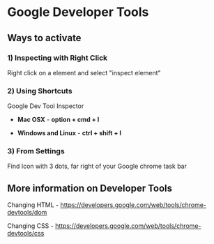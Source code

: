 # Google Developer Tools

## Ways to activate

### 1) Inspecting with Right Click

Right click on a element and select "inspect element"

### 2) Using Shortcuts

Google Dev Tool Inspector

- **Mac OSX** - **option + cmd + I**

- **Windows and Linux** - **ctrl + shift + I**

### 3) From Settings

Find Icon with 3 dots, far right of your Google chrome task bar



## More information on Developer Tools

Changing HTML - https://developers.google.com/web/tools/chrome-devtools/dom

Changing CSS - https://developers.google.com/web/tools/chrome-devtools/css